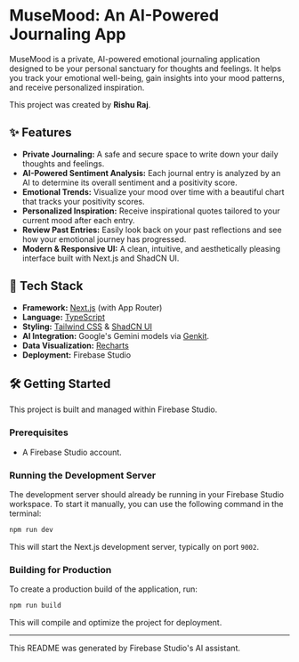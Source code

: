 # MuseMood: An AI-Powered Journaling App

MuseMood is a private, AI-powered emotional journaling application designed to be your personal sanctuary for thoughts and feelings. It helps you track your emotional well-being, gain insights into your mood patterns, and receive personalized inspiration.

This project was created by **Rishu Raj**.

## ✨ Features

-   **Private Journaling:** A safe and secure space to write down your daily thoughts and feelings.
-   **AI-Powered Sentiment Analysis:** Each journal entry is analyzed by an AI to determine its overall sentiment and a positivity score.
-   **Emotional Trends:** Visualize your mood over time with a beautiful chart that tracks your positivity scores.
-   **Personalized Inspiration:** Receive inspirational quotes tailored to your current mood after each entry.
-   **Review Past Entries:** Easily look back on your past reflections and see how your emotional journey has progressed.
-   **Modern & Responsive UI:** A clean, intuitive, and aesthetically pleasing interface built with Next.js and ShadCN UI.

## 🚀 Tech Stack

-   **Framework:** [Next.js](https://nextjs.org/) (with App Router)
-   **Language:** [TypeScript](https://www.typescriptlang.org/)
-   **Styling:** [Tailwind CSS](https://tailwindcss.com/) & [ShadCN UI](https://ui.shadcn.com/)
-   **AI Integration:** Google's Gemini models via [Genkit](https://firebase.google.com/docs/genkit).
-   **Data Visualization:** [Recharts](https://recharts.org/)
-   **Deployment:** Firebase Studio

## 🛠️ Getting Started

This project is built and managed within Firebase Studio.

### Prerequisites

- A Firebase Studio account.

### Running the Development Server

The development server should already be running in your Firebase Studio workspace. To start it manually, you can use the following command in the terminal:

```bash
npm run dev
```

This will start the Next.js development server, typically on port `9002`.

### Building for Production

To create a production build of the application, run:

```bash
npm run build
```

This will compile and optimize the project for deployment.

---

This README was generated by Firebase Studio's AI assistant.
